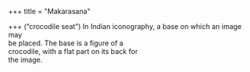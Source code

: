 +++
title = "Makarasana"

+++
(“crocodile seat”) In Indian iconography, a base on which an image may  
be placed. The base is a figure of a  
crocodile, with a flat part on its back for  
the image.